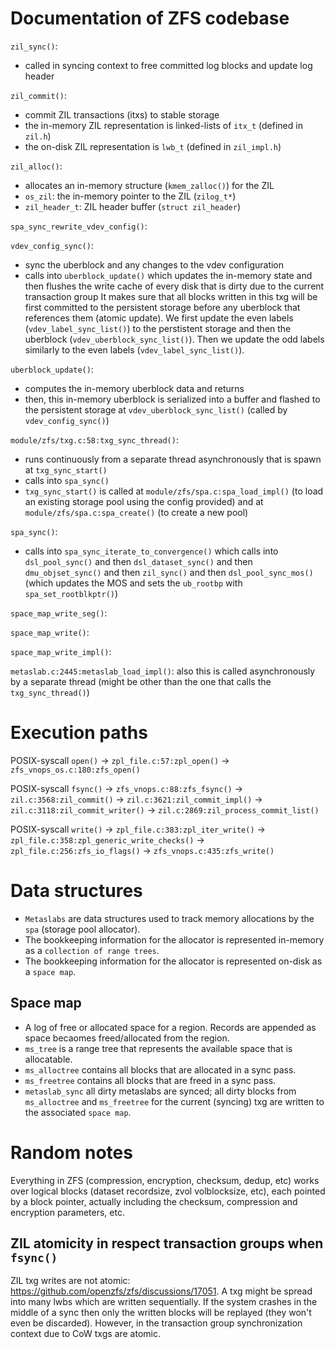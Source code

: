 # Documentation of ZFS codebase

`zil_sync()`:
-  called in syncing context to free committed log blocks and update log header

`zil_commit()`:
 -  commit ZIL transactions (itxs) to stable storage
 -  the in-memory ZIL representation is linked-lists of `itx_t` (defined in `zil.h`)
 -  the on-disk ZIL representation is `lwb_t` (defined in `zil_impl.h`)

`zil_alloc()`:
 -  allocates an in-memory structure (`kmem_zalloc()`) for the ZIL
 -  `os_zil`: the in-memory pointer to the ZIL (`zilog_t*`)
 -  `zil_header_t`: ZIL header buffer (`struct zil_header`)

`spa_sync_rewrite_vdev_config()`:

`vdev_config_sync()`:
 - sync the uberblock and any changes to the vdev configuration
 - calls into `uberblock_update()` which updates the in-memory state and then
   flushes the write cache of every disk that is dirty due to the current transaction group
   It makes sure that all blocks written in this txg will be first committed to the persistent storage
   before any uberblock that references them (atomic update). We first update the even labels (`vdev_label_sync_list()`) to the
   perstistent storage and then the uberblock (`vdev_uberblock_sync_list()`). Then we update the odd labels similarly to the even
   labels (`vdev_label_sync_list()`).

`uberblock_update()`: 
 - computes the in-memory uberblock data and returns
 - then, this in-memory uberblock is serialized into a buffer and flashed to the persistent storage at `vdev_uberblock_sync_list()`  (called by `vdev_config_sync()`)

`module/zfs/txg.c:58:txg_sync_thread()`: 
  -  runs continuously from a separate thread asynchronously that is spawn at `txg_sync_start()`
  -  calls into `spa_sync()`
  -  `txg_sync_start()` is called at `module/zfs/spa.c:spa_load_impl()` (to load an existing storage pool using the config provided) and at `module/zfs/spa.c:spa_create()` (to create a new pool)

`spa_sync()`:
  - calls into `spa_sync_iterate_to_convergence()` which calls into `dsl_pool_sync()` and then `dsl_dataset_sync()` and then `dmu_objset_sync()` and then `zil_sync()` and then `dsl_pool_sync_mos()` (which updates the MOS and sets the `ub_rootbp` with `spa_set_rootblkptr()`)

`space_map_write_seg()`:

`space_map_write()`:

`space_map_write_impl()`:

`metaslab.c:2445:metaslab_load_impl()`: also this is called asynchronously by a separate thread (might be other than the one that calls the `txg_sync_thread()`)


# Execution paths

POSIX-syscall `open()` &#8594; `zpl_file.c:57:zpl_open()` &#8594; `zfs_vnops_os.c:180:zfs_open()`

POSIX-syscall `fsync()` &#8594; `zfs_vnops.c:88:zfs_fsync()` &#8594; `zil.c:3568:zil_commit()` &#8594; `zil.c:3621:zil_commit_impl()` &#8594; `zil.c:3118:zil_commit_writer()` &#8594; `zil.c:2869:zil_process_commit_list()`

POSIX-syscall `write()` &#8594; `zpl_file.c:383:zpl_iter_write()` &#8594; `zpl_file.c:358:zpl_generic_write_checks()` &#8594; `zpl_file.c:256:zfs_io_flags()`  &#8594; `zfs_vnops.c:435:zfs_write()` 


# Data structures

- `Metaslabs` are data structures used to track memory allocations by the `spa` (storage pool allocator).
-  The bookkeeping information for the allocator is represented in-memory as a ```collection of range trees```.
-  The bookkeeping information for the allocator is represented on-disk as a ```space map```.

## Space map

-  A log of free or allocated space for a region. Records are appended as space becaomes freed/allocated from the region.
-  `ms_tree` is a range tree that represents the available space that is allocatable.
-  `ms_alloctree` contains all blocks that are allocated in a sync pass.
-  `ms_freetree` contains all blocks that are freed in a sync pass.
-  `metaslab_sync` all dirty metaslabs are synced; all dirty blocks from `ms_alloctree` and `ms_freetree` for the current (syncing) txg are written to the associated `space map`.


# Random notes

Everything in ZFS (compression, encryption, checksum, dedup, etc) works over logical blocks (dataset recordsize, zvol volblocksize, etc), each pointed by a block pointer, actually including the checksum, compression and encryption parameters, etc.


## ZIL atomicity in respect transaction groups when `fsync()`

ZIL txg writes are not atomic: https://github.com/openzfs/zfs/discussions/17051. A txg might be spread into many lwbs which are written sequentially. If the system crashes in the middle of a sync then only the written blocks will be replayed (they won't even be discarded). However, in the transaction group synchronization context due to CoW txgs are atomic.

